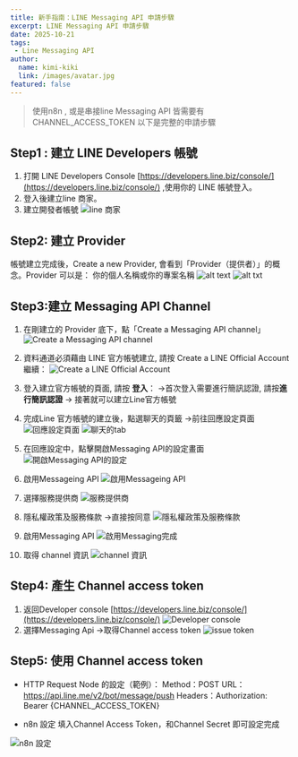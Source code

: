 ```yaml
---
title: 新手指南：LINE Messaging API 申請步驟
excerpt: LINE Messaging API 申請步驟
date: 2025-10-21
tags: 
 - Line Messaging API
author: 
  name: kimi-kiki
  link: /images/avatar.jpg
featured: false
---
```

> 使用n8n , 或是串接line Messaging API 皆需要有CHANNEL_ACCESS_TOKEN 以下是完整的申請步驟
## Step1 : 建立 LINE Developers 帳號
1. 打開 LINE Developers Console [https://developers.line.biz/console/](https://developers.line.biz/console/) ,使用你的 LINE 帳號登入。
2. 登入後建立line 商家。
3. 建立開發者帳號
![line 商家](/public/images/20251021-123829.png)

## Step2: 建立 Provider
帳號建立完成後，Create a new Provider, 會看到「Provider（提供者）」的概念。Provider 可以是：
你的個人名稱或你的專案名稱
![alt text](../../public/images/image-1.png)
![alt txt](/public/images/20251021-124233.png)

## Step3:建立 Messaging API Channel
1. 在剛建立的 Provider 底下，點「Create a Messaging API channel」
![Create a Messaging API channel](/public/images/20251021-124451.png)

2. 資料通道必須藉由 LINE 官方帳號建立, 請按 Create a LINE Official Account 繼續：
![Create a LINE Official Account](/public/images/20251021-124628.png)

3. 登入建立官方帳號的頁面, 請按 **登入**：
    →首次登入需要進行簡訊認證, 請按**進行簡訊認證**
    → 接著就可以建立Line官方帳號

4. 完成Line  官方帳號的建立後，點選聊天的頁籤 →前往回應設定頁面
   ![回應設定頁面](../../public/images/image-2.png)
   ![聊天的tab](/public/images/20251021-124914.png)

5. 在回應設定中，點擊開啟Messaging API的設定畫面
   ![開啟Messaging API的設定](/public/images/20251021-125109.png)

6. 啟用Messageing API
   ![啟用Messageing API](/public/images/20251021-125239.png)

7. 選擇服務提供商
 ![服務提供商](../../public/images/image-3.png)

8. 隱私權政策及服務條款 →直接按同意
   ![ 隱私權政策及服務條款](../../public/images/image-4.png)

9. 啟用Messaging API
    ![啟用Messaging完成](/public/images/20251021-140623.png)

10. 取得 channel 資訊
    ![channel 資訊](/public/images/20251021-141014.png)


## Step4: 產生 Channel access token
1. 返回Developer console [https://developers.line.biz/console/](https://developers.line.biz/console/)
   ![Developer console](/public/images/20251021-141611.png)
2. 選擇Messaging Api →取得Channel access token
   ![issue token](/public/images/20251021-141641.png)


## Step5: 使用 Channel access token
- HTTP Request Node 的設定（範例）：
Method：POST
URL：https://api.line.me/v2/bot/message/push
Headers：Authorization: Bearer {CHANNEL_ACCESS_TOKEN}

- n8n 設定
  填入Channel Access Token，和Channel Secret 即可設定完成

 ![n8n 設定](../../public/images/image-5.png)